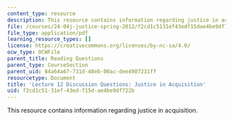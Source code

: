 ```yaml
---
content_type: resource
description: This resource contains information regarding justice in acquisition.
file: /courses/24-04j-justice-spring-2012/f2cd1c5131ef43edf15dae4be9df722b_MIT24_04JS12_disc12.pdf
file_type: application/pdf
learning_resource_types: []
license: https://creativecommons.org/licenses/by-nc-sa/4.0/
ocw_type: OCWFile
parent_title: Reading Questions
parent_type: CourseSection
parent_uid: 84a64a67-731d-48eb-00ac-dee4907231ff
resourcetype: Document
title: 'Lecture 12 Discussion Questions: Justice in Acquisition'
uid: f2cd1c51-31ef-43ed-f15d-ae4be9df722b
---
```

This resource contains information regarding justice in acquisition.